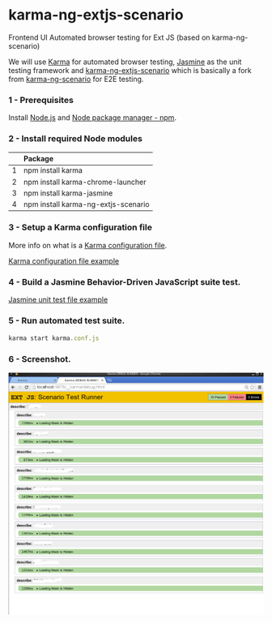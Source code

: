 karma-ng-extjs-scenario
=======================

Frontend UI Automated browser testing for Ext JS (based on karma-ng-scenario)

We will use [Karma](http://karma-runner.github.io) for automated browser testing, [Jasmine](http://jasmine.github.io/) as the unit testing framework and [karma-ng-extjs-scenario](https://github.com/freedomson/karma-ng-extjs-scenario)
which is basically a fork from [karma-ng-scenario](https://github.com/karma-runner/karma-ng-scenario) for E2E testing.


### 1 - Prerequisites

Install [Node.js](http://nodejs.org/download/) and [Node package manager - npm](https://www.npmjs.org/).

### 2 - Install required Node modules

|  | Package |
|:-------------:|:----------- |
| 1 | npm install karma |
| 2 | npm install karma-chrome-launcher |
| 3 | npm install karma-jasmine |
| 4 | npm install karma-ng-extjs-scenario |


### 3 - Setup a Karma configuration file

More info on what is a [Karma configuration file](http://karma-runner.github.io/0.12/config/configuration-file.html).

[Karma configuration file example](https://github.com/freedomson/karma-ng-extjs-scenario/blob/master/examples/karma.conf.js)


### 4 - Build a Jasmine Behavior-Driven JavaScript suite test.

[Jasmine unit test file example](https://github.com/freedomson/karma-ng-extjs-scenario/blob/master/examples/testMain.spec.js)

### 5 - Run automated test suite.
```javascript
karma start karma.conf.js
```

### 6 - Screenshot.

![alt tag](https://raw.githubusercontent.com/freedomson/karma-ng-extjs-scenario/master/examples/karma-ng-extjs-scenario.png)
